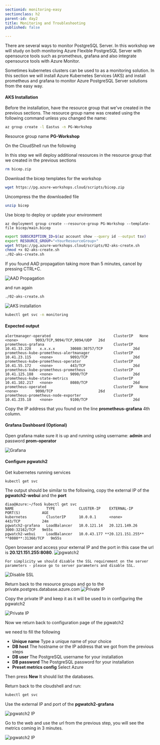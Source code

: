 ```yaml
---
sectionid: monitoring-easy
sectionclass: h2
parent-id: day2
title: Monitoring and Troubleshooting
published: false

---
```

There are several ways to monitor PostgreSQL Server. In this workshop we will study on both monitoring Azure Flexible PostgreSQL Server with opensource tools such as prometheus, grafana and also integrate opensource tools with Azure Monitor.

Sometimes kubernetes clusters can be used to as a monitoring solution. In this section we will install Azure Kubernetes Services (AKS) and install prometheus and grafana to monitor Azure PostgreSQL Server solutions from the easy way.

#### AKS Installation

Before the installation, have the resource group that we've created in the previous sections.
The resource group name was created using the following command unless you changed the name:

```sh
az group create -l Eastus -n PG-Workshop
```
Resource group name **PG-Workshop**


On the  CloudShell run the following

In this step we will deploy additional resources in the resource group that we created in the previous sections


```sh 
rm bicep.zip
```

Download the bicep templates for the workshop

```sh
wget https://pg.azure-workshops.cloud/scripts/bicep.zip
```

Uncompress the the downloaded file

```sh
unzip bicep
```
Use bicep to deploy or update your environment

```
az deployment group create --resource-group PG-Workshop --template-file bicep/main.bicep
```

```sh
export SUBSCRIPTION_ID=$(az account show --query id --output tsv)
export RESOURCE_GROUP="<YourResourceGroup>" 
wget https://pg.azure-workshops.cloud/scripts/02-aks-create.sh
chmod +x 02-aks-create.sh
./02-aks-create.sh
```
If you found AAD propagation taking more than 5 minutes, cancel by pressing CTRL+C.

![AAD Propagation](../media/AAD-propagation.png)

and run again
```sh
./02-aks-create.sh
```

![AKS installation](../media/aks-script-output.png)


```sh
kubectl get svc -n monitoring
```
#### Expected output
```
alertmanager-operated                             ClusterIP   None            <none>        9093/TCP,9094/TCP,9094/UDP   26d
prometheus-grafana                                ClusterIP   10.41.33.228    x.x.x.x       30080:30757/TCP              26d
prometheus-kube-prometheus-alertmanager           ClusterIP   10.41.23.115    <none>        9093/TCP                     26d
prometheus-kube-prometheus-operator               ClusterIP   10.41.55.172    <none>        443/TCP                      26d
prometheus-kube-prometheus-prometheus             ClusterIP   10.41.125.188   <none>        9090/TCP                     26d
prometheus-kube-state-metrics                     ClusterIP   10.41.102.217   <none>        8080/TCP                     26d
prometheus-operated                               ClusterIP   None            <none>        9090/TCP                     26d
prometheus-prometheus-node-exporter               ClusterIP   10.41.235.18    <none>        9100/TCP                     26d
```
Copy the IP address that you found on the line **prometheus-grafana** 4th column.

#### Grafana Dashboard (Optional)
Open grafana make sure it is up and running using username: **admin** and password **prom-operator**

![Grafana](../media/postgresql-monitoring-grafana2.png)


#### Configure pgwatch2

Get kubernetes running services

```sh
kubectl get svc
```

The output should be similar to the following, copy the external IP of the **pgwatch2-webui** and the **port**

```
diaa@Azure:~/foo$ kubectl get svc
NAME               TYPE           CLUSTER-IP    EXTERNAL-IP      PORT(S)          AGE
kubernetes         ClusterIP      10.0.0.1      <none>           443/TCP          24m
pgwatch2-grafana   LoadBalancer   10.0.121.14   20.121.149.26    3000:32162/TCP   9m55s
pgwatch2-webui     LoadBalancer   10.0.43.177 **20.121.151.255** **8080**:31360/TCP   9m55s
```
Open browser and access your external IP and the port in this case the url is **20.121.151.255:8080**.
![pgwatch2](../media/pgwatch-ui.png)

```note
For simplicity we should disable the SSL requirement on the server parameters - please go to server parameters and disable SSL.
```
![Disable SSL](../media/disable-ssl.png)

Return back to the resource groups and go to the private.postgres.database.azure.com
![Private IP](../media/get-private-db-ip.png)

Copy the private IP and keep it as it will be used to in configuring the pgwatch2

![Private IP](../media/get-private-db-ip2.png)


Now we return back to configuration page of the pgwatch2

we need to fill the following

* **Unique name** Type a unique name of your choice 
* **DB host** The hostname or the IP address that we got from the previous steps
* **DB user** The PostgreSQL username for your installation
* **DB password** The PostgreSQL password for your installation
* **Preset metrics config** Select Azure

Then press **New** It should list the databases.

Return back to the cloudshell and run:


```sh
kubectl get svc
```

Use the external IP and port of the **pgwatch2-grafana**

![pgwatch2 IP](../media/get-grafana-dashboard-pgwatch2.png)

Go to the web and use the url from the previous step, you will see the metrics coming in 3 minutes.

![pgwatch2 IP](../media/pgwatch-ui-configured.png)

